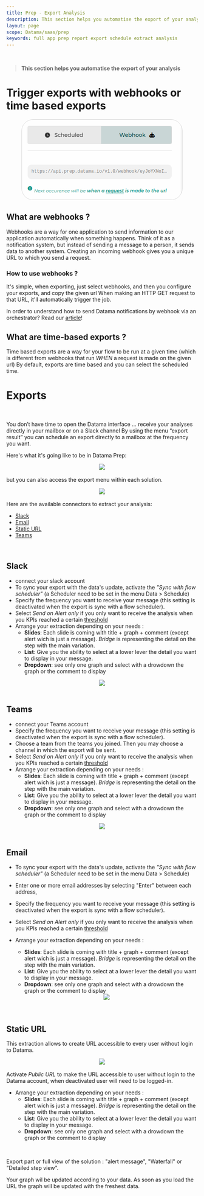 ```yaml
---
title: Prep - Export Analysis
description: This section helps you automatise the export of your analysis
layout: page 
scope: Datama/saas/prep
keywords: full app prep report export schedule extract analysis
---
```

<br>

> **This section helps you automatise the export of your analysis**

# Trigger exports with webhooks or time based exports
<center><img style="border:1px solid lightgray; border-radius:30px;" src="./images/webhooks_time.png"/></center>


## What are webhooks ?
Webhooks are a way for one application to send information to our application automatically when something happens.
Think of it as a notification system, but instead of sending a message to a person, it sends data to another system.
Creating an incoming webhook gives you a unique URL to which you send a request.

### How to use webhooks ?
It's simple, when exporting, just select webhooks, and then you configure your exports, and copy the given url
When making an HTTP GET request to that URL, it'll automatically trigger the job.

In order to understand how to send Datama notifications by webhook via an orchestrator? Read our [article](https://datama.io/how-to-send-datama-notifications-by-webhook-via-an-orchestrator-ga4-bq-gcp-example/)!

## What are time-based exports ?

Time based exports are a way for your flow to be run at a given time (which is different from webhooks that run _WHEN_ a
request is made on the given url)
By default, exports are time based and you can select the scheduled time.
# Exports
<br>

You don’t have time to open the Datama interface … receive your analyses directly in your mailbox or on a Slack channel
By using the menu “export result” you can schedule an export directly to a mailbox at the frequency you want.

Here's what it's going like to be in Datama Prep:

<center><img src="{{site.url}}/{{site.baseurl}}/core_app/new/prep/interface/images/prep_export.png"/></center>

but you can also access the export menu within each solution.
<center><img src="{{site.url}}/{{site.baseurl}}/core_app/new/prep/interface/images/prep_exportToggle.png"/></center>


Here are the available connectors to extract your analysis:
- [Slack](#slack)
- [Email](#email)
- [Static URL](#static-url)
- [Teams](#teams)

<br>

## <b>Slack</b>

- connect your slack account
- To sync your export with the data's update, activate the <i>"Sync with flow scheduler"</i> (a Scheduler need to be set in the menu Data > Schedule)
- Specify the frequency you want to receive your message (this setting is deactivated when the export is sync with a flow scheduler).
- Select <i>Send on Alert only</i> if you only want to receive the analysis when you KPIs reached a certain [threshold]({{site.url}}/{{site.baseurl}}/core_app/new/prep/interface/threshold.html")
- Arrange your extraction depending on your needs :
    - **Slides**: Each slide is coming with title + graph + comment (except alert wich is just a message). <i>Bridge</i> is representing the detail on the step with the main variation.
    - **List**: Give you the ability to select at a lower lever the detail you want to display in your message.
    - **Dropdown**: see only one graph and select with a drowdown the graph or the comment to display


<center><img src="{{site.url}}/{{site.baseurl}}/core_app/new/prep/interface/images/prep_exportSlack.jpg"/></center>


<br>

## <b>Teams</b>

- connect your Teams account
- Specify the frequency you want to receive your message (this setting is deactivated when the export is sync with a flow scheduler).
- Choose a team from the teams you joined. Then you may choose a channel in which the export will be sent.
- Select <i>Send on Alert only</i> if you only want to receive the analysis when you KPIs reached a certain [threshold]({{site.url}}/{{site.baseurl}}/core_app/new/prep/interface/threshold.html")
- Arrange your extraction depending on your needs :
    - **Slides**: Each slide is coming with title + graph + comment (except alert wich is just a message). <i>Bridge</i> is representing the detail on the step with the main variation.
    - **List**: Give you the ability to select at a lower lever the detail you want to display in your message.
    - **Dropdown**: see only one graph and select with a drowdown the graph or the comment to display

<center><img src="{{site.url}}/{{site.baseurl}}/core_app/new/prep/interface/images/prep_exportTeams.jpg"/></center>

<br>

## <b>Email</b>

- To sync your export with the data's update, activate the <i>"Sync with flow scheduler"</i> (a Scheduler need to be set in the menu Data > Schedule)
- Enter one or more email addresses by selecting "Enter" between each address,
- Specify the frequency you want to receive your message (this setting is deactivated when the export is sync with a flow scheduler).
- Select <i>Send on Alert only</i> if you only want to receive the analysis when you KPIs reached a certain [threshold]({{site.url}}/{{site.baseurl}}/core_app/new/prep/interface/threshold.html")
- Arrange your extraction depending on your needs :
    - **Slides**: Each slide is coming with title + graph + comment (except alert wich is just a message). <i>Bridge</i> is representing the detail on the step with the main variation.
    - **List**: Give you the ability to select at a lower lever the detail you want to display in your message.
    - **Dropdown**: see only one graph and select with a drowdown the graph or the comment to display

    <center><img src="{{site.url}}/{{site.baseurl}}/core_app/new/prep/interface/images/prep_exportEmail.png"/></center>

<br>

## <b>Static URL</b>

This extraction allows to create URL accessible to every user without login to Datama.

<center><img src="{{site.url}}/{{site.baseurl}}/core_app/new/prep/interface/images/export_URLCreateNew.png"/></center>

Activate <i>Public URL</i> to make the URL accessible to user without login to the Datama account, when deactivated user will need to be logged-in.

- Arrange your extraction depending on your needs :
    - **Slides**: Each slide is coming with title + graph + comment (except alert wich is just a message). <i>Bridge</i> is representing the detail on the step with the main variation.
    - **List**: Give you the ability to select at a lower lever the detail you want to display in your message.
    - **Dropdown**: see only one graph and select with a drowdown the graph or the comment to display

<br>

Export part or full view of the solution : "alert message", "Waterfall" or "Detailed step view".

Your graph wil be updated according to your data. As soon as you load the URL the graph will be updated with the freshest data.

<br>
